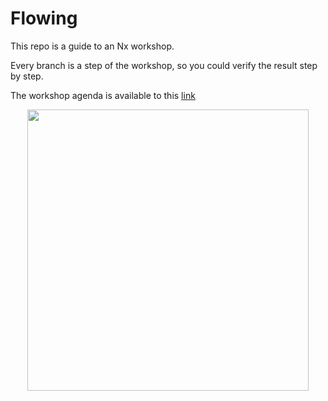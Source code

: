 # Flowing

This repo is a guide to an Nx workshop.

Every branch is a step of the workshop, so you could verify the result step by step.

The workshop agenda is available to this [link](https://nx-workshop.vercel.app/)

<p align="center"><img src="https://www.flowing.it/wp-content/uploads/2020/10/cropped-mark-white-192x192.png" width="450"></p>
